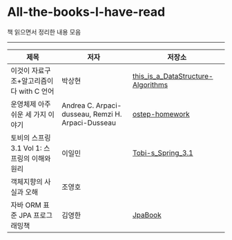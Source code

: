 # All-the-books-I-have-read
책 읽으면서 정리한 내용 모음

---

|제목|저자|저장소|
|------|---|---|
|이것이 자료구조+알고리즘이다 with C 언어|박상현|[this_is_a_DataStructure-Algorithms](https://github.com/HuitaePark/this_is_a_DataStructure-Algorithms)|
|운영체제 아주 쉬운 세 가지 이야기|Andrea C. Arpaci-dusseau, Remzi H. Arpaci-Dusseau|[ostep-homework](https://github.com/HuitaePark/ostep-homework)|
|토비의 스프링 3.1 Vol 1: 스프링의 이해와 원리|이일민|[Tobi-s_Spring_3.1](https://github.com/HuitaePark/Tobi-s_Spring_3.1)|
|객체지향의 사실과 오해|조영호||
|자바 ORM 표준 JPA 프로그래밍책|김영한|[JpaBook](https://github.com/HuitaePark/JpaBook)|
